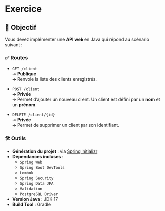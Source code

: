 # Exercice 
## 🎯 Objectif

Vous devez implémenter une **API web** en Java qui répond au scénario suivant :

### ✅ Routes

- `GET /client`  
  ➔ **Publique**  
  ➔ Renvoie la liste des clients enregistrés.

- `POST /client`  
  ➔ **Privée**  
  ➔ Permet d’ajouter un nouveau client. Un client est défini par un **nom** et un **prénom**.

- `DELETE /client/{id}`  
  ➔ **Privée**  
  ➔ Permet de supprimer un client par son identifiant.

### 🛠️ Outils

- **Génération du projet** : via [Spring Initializr](https://start.spring.io/)
- **Dépendances incluses** :
    - `Spring Web`
    - `Spring Boot DevTools`
    - `Lombok`
    - `Spring Security`
    - `Spring Data JPA`
    - `Validation`
    - `PostgreSQL Driver`
- **Version Java** : JDK 17
- **Build Tool** : Gradle
